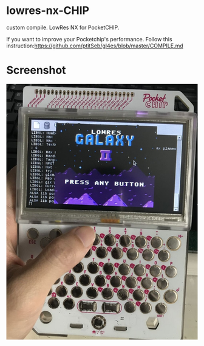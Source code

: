 # lowres-nx-CHIP
custom compile. LowRes NX for PocketCHIP.

If you want to improve your Pocketchip's performance. Follow this instruction:<https://github.com/ptitSeb/gl4es/blob/master/COMPILE.md>

# Screenshot

![01](https://github.com/zzxzzk115/lowres-nx-CHIP/blob/master/screenshots/sceenshot01.jpg?raw=true)